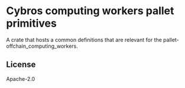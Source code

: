 Cybros computing workers pallet primitives
====

A crate that hosts a common definitions that are relevant for the pallet-offchain_computing_workers.

## License

Apache-2.0

